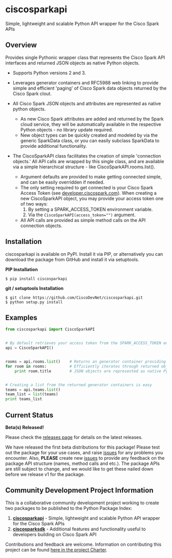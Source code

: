 # ciscosparkapi
Simple, lightweight and scalable Python API wrapper for the Cisco Spark APIs

## Overview
Provides single Pythonic wrapper class that represents the Cisco Spark API interfaces and returned JSON objects as native Python objects.

 * Supports Python versions 2 and 3.
 
 * Leverages generator containers and RFC5988 web linking to provide simple and efficient 'paging' of Cisco Spark data objects returned by the Cisco Spark clout.

 * All Cisco Spark JSON objects and attributes are represented as native python objects.
   * As new Cisco Spark attributes are added and returned by the Spark cloud service, they will be automatically available in the respective Python objects - no library update required.
   * New object types can be quickly created and modeled by via the generic SparkData class, or you can easily subclass SparkData to provide additional functionality.

 * The CiscoSparkAPI class facilitates the creation of simple 'connection objects.'  All API calls are wrapped by this single class, and are available via a simple hierarchical structure - like CiscoSparkAPI.rooms.list().
   * Argument defaults are provided to make getting connected simple, and can be easily overridden if needed.
   * The only setting required to get connected is your Cisco Spark Access Token (see [developer.ciscospark.com](https://developer.ciscospark.com/getting-started.html)).  When creating a new CiscoSparkAPI object, you may provide your access token one of two ways:
     1. By setting a SPARK_ACCESS_TOKEN environment variable.
     2. Via the ```CiscoSparkAPI(access_token="")``` argument.
   * All API calls are provided as simple method calls on the API connection objects.


## Installation
ciscosparkapi is available on PyPI.  Install it via PIP, or alternatively you can download the package from GitHub and install it via setuptools.

**PIP Installation**
```
$ pip install ciscosparkapi
```

**git / setuptools Installation**
```
$ git clone https://github.com/CiscoDevNet/ciscosparkapi.git
$ python setup.py install
```

## Examples

```python
from ciscosparkapi import CiscoSparkAPI


# By default retrieves your access token from the SPARK_ACCESS_TOKEN environement variable
api = CiscoSparkAPI()


rooms = api.rooms.list()    # Returns an generator container providing support for RFC5988 paging
for room in rooms:          # Efficiently iterates through returned objects
    print room.title        # JSON objects are represented as native Python objects


# Creating a list from the returned generator containers is easy
teams = api.teams.list()
team_list = list(teams)
print teams_list
```


## Current Status
**Beta(s) Released!**

Please check the [releases page](https://github.com/CiscoDevNet/ciscosparkapi/releases) for details on the latest releases.

We have released the first beta distributions for this package!  Please test out the package for your use cases, and raise [issues](https://github.com/CiscoDevNet/ciscosparkapi/issues) for any problems you encounter.  Also, **PLEASE** create new [issues](https://github.com/CiscoDevNet/ciscosparkapi/issues) to provide any feedback on the package API structure (names, method calls and etc.).  The package APIs are still subject to change, and we would like to get these nailed down before we release v1 for the package.


## Community Development Project Information
This is a collaborative community development project working to create two packages to be published to the Python Package Index:

  1. [**ciscosparkapi**](https://github.com/CiscoDevNet/ciscosparkapi) - Simple, lightweight and scalable Python API wrapper for the Cisco Spark APIs
  2. [**ciscosparksdk**](https://github.com/CiscoDevNet/ciscosparksdk) - Additional features and functionality useful to developers building on Cisco Spark API

Contributions and feedback are welcome.  Information on contributing this project can be found [here in the project Charter](https://github.com/CiscoDevNet/spark-python-packages-team/blob/master/Charter.md).
